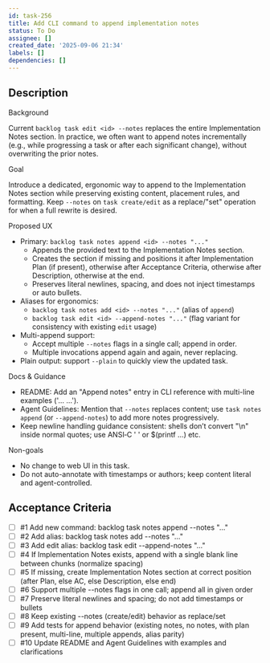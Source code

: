 ```yaml
---
id: task-256
title: Add CLI command to append implementation notes
status: To Do
assignee: []
created_date: '2025-09-06 21:34'
labels: []
dependencies: []
---
```


## Description

Background

Current `backlog task edit <id> --notes` replaces the entire Implementation Notes section. In practice, we often want to append notes incrementally (e.g., while progressing a task or after each significant change), without overwriting the prior notes.

Goal

Introduce a dedicated, ergonomic way to append to the Implementation Notes section while preserving existing content, placement rules, and formatting. Keep `--notes` on `task create/edit` as a replace/"set" operation for when a full rewrite is desired.

Proposed UX

- Primary: `backlog task notes append <id> --notes "..."`
  - Appends the provided text to the Implementation Notes section.
  - Creates the section if missing and positions it after Implementation Plan (if present), otherwise after Acceptance Criteria, otherwise after Description, otherwise at the end.
  - Preserves literal newlines, spacing, and does not inject timestamps or auto bullets.
- Aliases for ergonomics:
  - `backlog task notes add <id> --notes "..."` (alias of `append`)
  - `backlog task edit <id> --append-notes "..."` (flag variant for consistency with existing `edit` usage)
- Multi-append support:
  - Accept multiple `--notes` flags in a single call; append in order.
  - Multiple invocations append again and again, never replacing.
- Plain output: support `--plain` to quickly view the updated task.

Docs & Guidance

- README: Add an "Append notes" entry in CLI reference with multi-line examples ('...
...').
- Agent Guidelines: Mention that `--notes` replaces content; use `task notes append` (or `--append-notes`) to add more notes progressively.
- Keep newline handling guidance consistent: shells don’t convert "\n" inside normal quotes; use ANSI‑C '
' or $(printf ...) etc.

Non-goals

- No change to web UI in this task.
- Do not auto-annotate with timestamps or authors; keep content literal and agent-controlled.

## Acceptance Criteria
<!-- AC:BEGIN -->
- [ ] #1 Add new command: backlog task notes append <id> --notes "..."
- [ ] #2 Add alias: backlog task notes add <id> --notes "..."
- [ ] #3 Add edit alias: backlog task edit <id> --append-notes "..."
- [ ] #4 If Implementation Notes exists, append with a single blank line between chunks (normalize spacing)
- [ ] #5 If missing, create Implementation Notes section at correct position (after Plan, else AC, else Description, else end)
- [ ] #6 Support multiple --notes flags in one call; append all in given order
- [ ] #7 Preserve literal newlines and spacing; do not add timestamps or bullets
- [ ] #8 Keep existing --notes (create/edit) behavior as replace/set
- [ ] #9 Add tests for append behavior (existing notes, no notes, with plan present, multi-line, multiple appends, alias parity)
- [ ] #10 Update README and Agent Guidelines with examples and clarifications
<!-- AC:END -->
